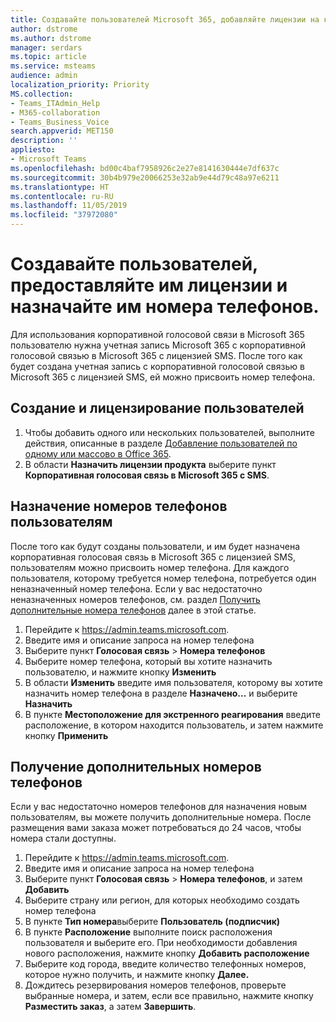 ```yaml
---
title: Создавайте пользователей Microsoft 365, добавляйте лицензии на корпоративную голосовую связь в Microsoft 365 и назначайте номера телефонов
author: dstrome
ms.author: dstrome
manager: serdars
ms.topic: article
ms.service: msteams
audience: admin
localization_priority: Priority
MS.collection:
- Teams_ITAdmin_Help
- M365-collaboration
- Teams_Business_Voice
search.appverid: MET150
description: ''
appliesto:
- Microsoft Teams
ms.openlocfilehash: bd00c4baf7958926c2e27e8141630444e7df637c
ms.sourcegitcommit: 30b4b979e20066253e32ab9e44d79c48a97e6211
ms.translationtype: HT
ms.contentlocale: ru-RU
ms.lasthandoff: 11/05/2019
ms.locfileid: "37972080"
---
```

# <a name="create-and-license-users-and-assign-phone-numbers-to-them"></a>Создавайте пользователей, предоставляйте им лицензии и назначайте им номера телефонов.

Для использования корпоративной голосовой связи в Microsoft 365 пользователю нужна учетная запись Microsoft 365 с корпоративной голосовой связью в Microsoft 365 с лицензией SMS. После того как будет создана учетная запись с корпоративной голосовой связью в Microsoft 365 с лицензией SMS, ей можно присвоить номер телефона.

## <a name="create-and-license-users"></a>Создание и лицензирование пользователей

1. Чтобы добавить одного или нескольких пользователей, выполните действия, описанные в разделе [Добавление пользователей по одному или массово в Office 365](https://docs.microsoft.com/office365/admin/add-users/add-users).
2. В области **Назначить лицензии продукта** выберите пункт **Корпоративная голосовая связь в Microsoft 365 с SMS**.

## <a name="assign-phone-numbers-to-users"></a>Назначение номеров телефонов пользователям

После того как будут созданы пользователи, и им будет назначена корпоративная голосовая связь в Microsoft 365 с лицензией SMS, пользователям можно присвоить номер телефона. Для каждого пользователя, которому требуется номер телефона, потребуется один неназначенный номер телефона. Если у вас недостаточно неназначенных номеров телефонов, см. раздел [Получить дополнительные номера телефонов](#get-more-phone-numbers) далее в этой статье.

1. Перейдите к https://admin.teams.microsoft.com.
2. Введите имя и описание запроса на номер телефона
3. Выберите пункт **Голосовая связь** > **Номера телефонов**
4. Выберите номер телефона, который вы хотите назначить пользователю, и нажмите кнопку **Изменить**
5. В области **Изменить** введите имя пользователя, которому вы хотите назначить номер телефона в разделе **Назначено...** и выберите **Назначить**
6. В пункте **Местоположение для экстренного реагирования** введите расположение, в котором находится пользователь, и затем нажмите кнопку **Применить**


## <a name="get-more-phone-numbers"></a>Получение дополнительных номеров телефонов

Если у вас недостаточно номеров телефонов для назначения новым пользователям, вы можете получить дополнительные номера. После размещения вами заказа может потребоваться до 24 часов, чтобы номера стали доступны.

1. Перейдите к https://admin.teams.microsoft.com.
2. Введите имя и описание запроса на номер телефона
3. Выберите пункт **Голосовая связь** > **Номера телефонов**, и затем **Добавить**
4. Выберите страну или регион, для которых необходимо создать номер телефона
5. В пункте **Тип номера**выберите **Пользователь (подписчик)**
6. В пункте **Расположение** выполните поиск расположения пользователя и выберите его. При необходимости добавления нового расположения, нажмите кнопку **Добавить расположение**
7. Выберите код города, введите количество телефонных номеров, которое нужно получить, и нажмите кнопку **Далее.**
8. Дождитесь резервирования номеров телефонов, проверьте выбранные номера, и затем, если все правильно, нажмите кнопку **Разместить заказ**, а затем **Завершить**.

